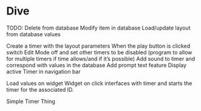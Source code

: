 Dive
====
TODO:
Delete from database
Modify item in database 
Load/update layout from database values

Create a timer with the layout parameters
When the play button is clicked switch Edit Mode off and set other timers to be disabled (program to allow for multiple timers if time allows/and if it’s possible)
Add sound to timer and correspond with values in the database
Add prompt text feature
Display active Timer in navigation bar


Load values on widget
Widget on click interfaces with timer and starts the timer for the associated ID.

Simple Timer Thing
